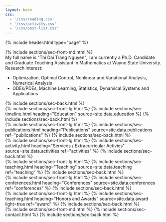 ```yaml
---
layout: base
css:
  - '/css/reading.css'
  - '/css/activity.css'
  - '/css/post-list.css'
---
```


{% include header.html type="page" %}

<!-- intro -->
<section class="alt-color me-desc">
  {% include sections/sec-front-md.html %}
  <div class="me-description">
  My full name is "Thi Dai Trang Nguyen", I am currently a Ph.D. Candidate and Graduate Teaching Assistant in Mathematics at Wayne State University.
  </div>
  <div class="me-description">
    Research interest:
    <ul>
      <li>Optimization, Optimal Control, Nonlinear and Variational Analysis, Numerical Analysis</li>
      <li>ODEs/PDEs, Machine Learning, Statistics, Dynamical Systems and Applications</li>
    </ul>
  </div>
  {% include sections/sec-back.html %}
</section>

<!-- education -->
<section class="alt-color">
  {% include sections/sec-front-lg.html %}
  {% include sections/sec-timeline.html
    heading="Education"
    source=site.data.education
  %}
  {% include sections/sec-back.html %}
</section>

<!-- publications -->
<section class="alt-color">
  {% include sections/sec-front-lg.html %}
  {% include sections/sec-publications.html
    heading="Publications"
    source=site.data.publications
    ref="publications"
  %}
  {% include sections/sec-back.html %}
</section>

<!-- services / activities -->
<section class="alt-color">
  {% include sections/sec-front-lg.html %}
  {% include sections/sec-activity.html
    heading="Services / Extracurricular Activies"
    source=site.data.activities
    ref="activities"
  %}
  {% include sections/sec-back.html %}
</section>

<!-- teaching -->
<section class="alt-color">
  {% include sections/sec-front-lg.html %}
  {% include sections/sec-teaching.html
    heading="Teaching"
    source=site.data.teaching
    ref="teaching" %}
  {% include sections/sec-back.html %}
</section>

<!-- conferences -->
<section class="alt-color">
  {% include sections/sec-front-lg.html %}
  {% include sections/sec-conferences.html
    heading="Conferences"
    source=site.data.conferences
    ref="conferences"
  %}
  {% include sections/sec-back.html %}
</section>

<!-- award -->
<section class="alt-color">
  {% include sections/sec-front-lg.html %}
  {% include sections/sec-teaching.html
    heading="Honors and Awards"
    source=site.data.award
    light=true
    ref="award" %}
  {% include sections/sec-back.html %}
</section>

<!-- contact -->
<section class="alt-color not-pb-0">
  {% include sections/sec-front-md.html %}
  {% include sections/sec-contact.html %}
  {% include sections/sec-back.html %}
</section>
